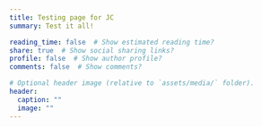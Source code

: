 ```yaml
---
title: Testing page for JC
summary: Test it all!

reading_time: false  # Show estimated reading time?
share: true  # Show social sharing links?
profile: false  # Show author profile?
comments: false  # Show comments?

# Optional header image (relative to `assets/media/` folder).
header:
  caption: ""
  image: ""
---
```


<script>
async function apiCall() {
    const url = `/.netlify/functions/one`;
    try {
        const response = await fetch(url);
        const data = await response.json();
        return data;
    } catch (err) {
        console.log(err);
    }
}
</script>